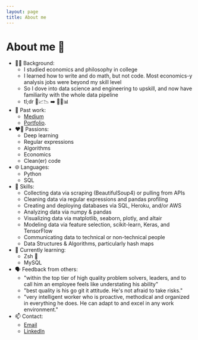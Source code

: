 ```yaml
---
layout: page
title: About me
---
```


# About me 👋
- 👨‍💻 Background:
    - I studied economics and philosophy in college
    - I learned how to write and do math, but not code. Most economics-y analysis jobs were beyond my skill level
    - So I dove into data science and engineering to upskill, and now have familiarity with the whole data pipeline
    - tl;dr 📜📈📉 ➡️ 🧽🤖📊
- 📝 Past work:
    - [Medium](https://medium.com/@ryan.koul)
    - [Portfolio](https://ryankoul.github.io/).
- ❤️‍🔥 Passions:
    - Deep learning
    - Regular expressions
    - Algorithms
    - Economics
    - Clean(er) code
- 🌐 Languages:
    - Python
    - SQL
- 🤹 Skills:
    - Collecting data via scraping (BeautifulSoup4) or pulling from APIs
    - Cleaning data via regular expressions and pandas profiling
    - Creating and deploying databases via SQL, Heroku, and/or AWS
    - Analyzing data via numpy & pandas
    - Visualizing data via matplotlib, seaborn, plotly, and altair
    - Modeling data via feature selection, scikit-learn, Keras, and TensorFlow
    - Communicating data to technical or non-technical people
    - Data Structures & Algorithms, particularly hash maps
- 🌱 Currently learning:
    - Zsh 🐚
    - MySQL
- 🗣️ Feedback from others:
    - "within the top tier of high quality problem solvers, leaders, and to call him an employee feels like understating his ability"
    - "best quality is his go git it attitude. He's not afraid to take risks."
    - "very intelligent worker who is proactive, methodical and organized in everything he does. He can adapt to and excel in any work environment."
- 📫 Contact:
    - [Email](ryan.koul@gmail.com)
    - [LinkedIn](https://www.linkedin.com/in/ryankoul/)

